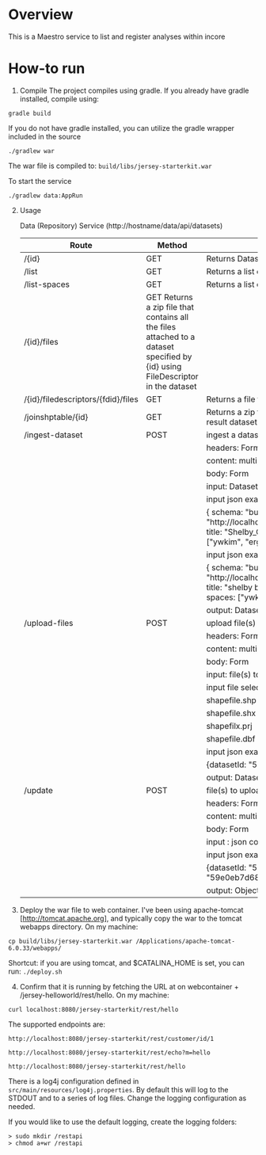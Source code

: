 Overview
========
This is a Maestro service to list and register analyses within incore

How-to run
==========
1) Compile
The project compiles using gradle.  If you already have gradle installed, compile using:
```
gradle build
```

If you do not have gradle installed, you can utilize the gradle wrapper included in the source
```
./gradlew war
```
The war file is compiled to: `build/libs/jersey-starterkit.war`


To start the service
```
./gradlew data:AppRun
```

2) Usage
    
    Data (Repository) Service (http://hostname/data/api/datasets)
    
    | Route | Method | Description |
    | ----- | ------ | ----------- | 
    | /{id}	| GET | Returns Dataset about a particular dataset specified by {id} |
    | /list | GET | Returns a list of datasets in the Dataset collection | 
    | /list-spaces | GET | Returns a list of spaces in the Space collection |
    | /{id}/files |	GET	Returns a zip file that contains all the files attached to a dataset specified by {id} using FileDescriptor in the dataset |
    | /{id}/filedescriptors/{fdid}/files | GET | Returns a file that is attached to a FileDescriptor specified by {fdid} in a dataset specified by {id} |
    | /joinshptable/{id} | GET | Returns a zip file of shapefile after joinig analysis result table dataset specified by {id} using result dataset's source dataset shapefile |
    | /ingest-dataset | POST | ingest a dataset to create a new dataset object |
    | | | headers: Form |
    | | | content: multipart/form-data |
    | | | body: Form |
    | | | input: Dataset json |
    | | | input json example when it is a parent dataset (parameter name: dataset, item type: text) |
    | | | { schema: "buildingInventory", type: "http://localhost:8080/semantics/edu.illinois.ncsa.ergo.eq.schemas.buildingInventoryVer4.v1.0", title: "Shelby_County_Essential_Facilities", sourceDataset: "", format: "shapefile", spaces: ["ywkim", "ergo"] } |
    | | | input json example when it is a result dataset example (parameter name : dataset, item type: text) |
    | | | { schema: "buildingDamage", type: "http://localhost:8080/semantics/edu.illinois.ncsa.ergo.eq.schemas.buildingDamageVer4.v1.0", title: "shelby building damage", sourceDataset: "59e5098168f47426547409f3", format: "csv", spaces: ["ywkim", "ergo"] } |
    | | | output: Dataset |
    | /upload-files | POST | upload file(s) to attach to a dataset by FileDescriptor |
    | | | headers: Form |
    | | | content: multipart/form-data |
    | | | body: Form |
    | | | input: file(s) to upload and json contains the information about the dataset id for attaching the file |
    | | | input file selection example (parameter name: file, item type: File) |
    | | |     shapefile.shp |
    | | |     shapefile.shx |
    | | |     shapefilx.prj |
    | | |     shapefile.dbf |
    | | | input json example (parameter name: parentdataset, item type: Text) |
    | | |    {datasetId: "59e6107863f9401f64b86b4c"} |
    | | | output: Dataset |
    | /update | POST | file(s) to upload to attach to a dataset by FileDescriptor |
    | | | headers: Form
    | | | content: multipart/form-data
    | | | body: Form
    | | | input : json contains a dataset id to update and property name and value for update |
    | | | input json example (parameter name: update, item type: text) |
    | | | {datasetId: "59e0ec0c68f4742a340411d2", property name: "sourceDataset", property value: "59e0eb7d68f4742a342d9738"} |
    | | | output: Object (e.g. Dataset, Space) |
 

3) Deploy the war file to web container.  I've been using apache-tomcat [http://tomcat.apache.org], and typically copy the war to the tomcat webapps directory.  On my machine:
```
cp build/libs/jersey-starterkit.war /Applications/apache-tomcat-6.0.33/webapps/
```

Shortcut: if you are using tomcat, and $CATALINA_HOME is set, you can run: `./deploy.sh`


4) Confirm that it is running by fetching the URL at on webcontainer + /jersey-helloworld/rest/hello.  On my machine:
```
curl localhost:8080/jersey-starterkit/rest/hello
```

The supported endpoints are:
```
http://localhost:8080/jersey-starterkit/rest/customer/id/1
```
```
http://localhost:8080/jersey-starterkit/rest/echo?m=hello
```
```
http://localhost:8080/jersey-starterkit/rest/hello
```

There is a log4j configuration defined in `src/main/resources/log4j.properties`.  By default this will log to the STDOUT and to a series of log files.  Change the logging configuration as needed.

If you would like to use the default logging, create the logging folders:
```
> sudo mkdir /restapi
> chmod a+wr /restapi
````

